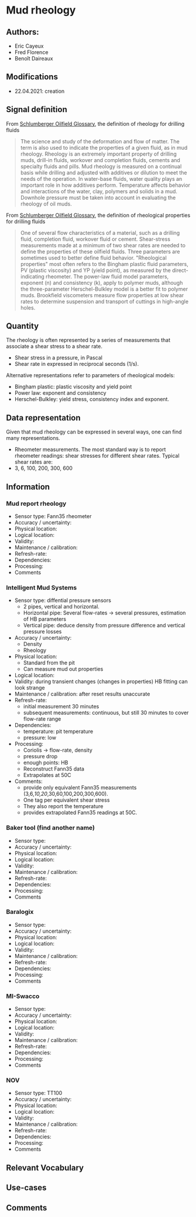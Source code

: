 # Mud rheology
## Authors: 
- Eric Cayeux
- Fred Florence
- Benoît Daireaux

## Modifications
- 22.04.2021: creation

## Signal definition
From [Schlumberger Oilfield Glossary](https://www.glossary.oilfield.slb.com/en/terms/r/rheology), the definition of rheology for drilling fluids

>The science and study of the deformation and flow of matter. The term is also used to indicate the properties of a given fluid, as in mud rheology. Rheology is an extremely important property of drilling muds, drill-in fluids, workover and completion fluids, cements and specialty fluids and pills. Mud rheology is measured on a continual basis while drilling and adjusted with additives or dilution to meet the needs of the operation. In water-base fluids, water quality plays an important role in how additives perform. Temperature affects behavior and interactions of the water, clay, polymers and solids in a mud. Downhole pressure must be taken into account in evaluating the rheology of oil muds.

From [Schlumberger Oilfield Glossary](https://www.glossary.oilfield.slb.com/en/terms/r/rheological_property), the definition of rheological properties for drilling fluids

>One of several flow characteristics of a material, such as a drilling fluid, completion fluid, workover fluid or cement. Shear-stress measurements made at a minimum of two shear rates are needed to define the properties of these oilfield fluids. Three parameters are sometimes used to better define fluid behavior. "Rheological properties" most often refers to the Bingham plastic fluid parameters, PV (plastic viscosity) and YP (yield point), as measured by the direct-indicating rheometer. The power-law fluid model parameters, exponent (n) and consistency (k), apply to polymer muds, although the three-parameter Herschel-Bulkley model is a better fit to polymer muds. Brookfield viscometers measure flow properties at low shear rates to determine suspension and transport of cuttings in high-angle holes.


## Quantity
The rheology is often represented by a series of measurements that associate a shear stress to a shear rate. 
- Shear stress in a pressure, in Pascal
- Shear rate in expressed in reciprocal seconds (1/s). 

Alternative representations refer to parameters of rheological models:
- Bingham plastic: plastic viscosity and yield point
- Power law: exponent and consistency
- Herschel-Bulkley: yield stress, consistency index and exponent. 

## Data representation
Given that mud rheology can be expressed in several ways, one can find many representations. 
- Rheometer measurements. 
The most standard way is to report rheometer readings: shear stresses for different shear rates. 
Typical shear rates are: 
- 3, 6, 100, 200, 300, 600


## Information

### Mud report rheology
- Sensor type: Fann35 rheometer
- Accuracy / uncertainty: 
- Physical location: 
- Logical location:
- Validity:
- Maintenance / calibration:
- Refresh-rate: 
- Dependencies:
- Processing: 
- Comments

### Intelligent Mud Systems
- Sensor type: diffential pressure sensors
  -  2 pipes, vertical and horizontal. 
  -  Horizontal pipe: Several flow-rates -> several pressures, estimation of HB parameters
  -  Vertical pipe: deduce density from pressure difference and vertical pressure losses
- Accuracy / uncertainty: 
  - Density
  - Rheology  
- Physical location: 
  - Standard from the pit
  - Can measure mud out properties  
- Logical location:
- Validity: during transient changes (changes in properties) HB fitting can look strange
- Maintenance / calibration: after reset results unaccurate
- Refresh-rate: 
  - initial measurement 30 minutes
  - subsequent measurements: continuous, but still 30 minutes to cover flow-rate range
- Dependencies:
  - temperature: pit temperature
  - pressure: low
- Processing: 
  - Coriolis -> flow-rate, density
  - pressure drop
  - enough points: HB 
  - Reconstruct Fann35 data
  - Extrapolates at 50C
- Comments: 
  - provide only equivalent Fann35 measurements (3,6,*10,20*,30,60,100,200,300,600).
  - One tag per equivalent shear stress
  - They also report the temperature
  - provides extrapolated Fann35 readings at 50C. 

### Baker tool (find another name)
- Sensor type: 
- Accuracy / uncertainty: 
- Physical location: 
- Logical location:
- Validity:
- Maintenance / calibration:
- Refresh-rate: 
- Dependencies:
- Processing: 
- Comments

### Baralogix
- Sensor type: 
- Accuracy / uncertainty: 
- Physical location: 
- Logical location:
- Validity:
- Maintenance / calibration:
- Refresh-rate: 
- Dependencies:
- Processing: 
- Comments

### MI-Swacco
- Sensor type: 
- Accuracy / uncertainty: 
- Physical location: 
- Logical location:
- Validity:
- Maintenance / calibration:
- Refresh-rate: 
- Dependencies:
- Processing: 
- Comments

### NOV
- Sensor type: TT100
- Accuracy / uncertainty: 
- Physical location: 
- Logical location:
- Validity:
- Maintenance / calibration:
- Refresh-rate: 
- Dependencies:
- Processing: 
- Comments

## Relevant Vocabulary

## Use-cases

## Comments
